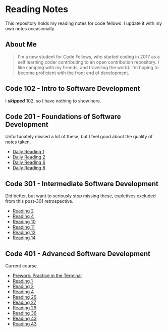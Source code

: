 # Reading Notes

This repository holds my reading notes for code fellows. I update it with my own notes occasionally.

## About Me

> I'm a new student for Code Fellows, who started coding in 2017 as a self learning coder contributing to an open contribution repository. I like camping with my friends, and travelling the world. I'm hoping to become proficient with the front end of development.

## Code 102 - Intro to Software Development

I **_skipped_** 102, so I have nothing to show here.

## Code 201 - Foundations of Software Development

Unfortunately missed a lot of these, but I feel good about the quality of notes taken.

- [Daily Reading 1](./readings/201/reading1.md)
- [Daily Reading 2](./readings/201/reading2.md)
- [Daily Reading 6](./readings/201/reading6.md)
- [Daily Reading 8](./readings/201/reading8.md)

## Code 301 - Intermediate Software Development

Did better, but want to seriously stop missing these, expletives excluded from this post-301 retrospective.

- [Reading 2](./readings/301/reading2.md)
- [Reading 4](./readings/301/reading4.md)
- [Reading 10](./readings/301/reading10.md)
- [Reading 11](./readings/301/reading11.md)
- [Reading 12](./readings/301/reading12.md)
- [Reading 14](./readings/301/reading14.md)

## Code 401 - Advanced Software Development

Current course.

- [Prework: Practice in the Terminal](./readings/401/_prework_terminal.md)
- [Reading 1](/readings/401/reading1.md)
- [Reading 2](/readings/401/reading2.md)
- [Reading 4](/readings/401/reading4.md)
- [Reading 26](/readings/401/reading26.md)
- [Reading 27](/readings/401/reading27.md)
- [Reading 29](/readings/401/reading29.md)
- [Reading 36](/readings/401/reading36.md)
- [Reading 43](/readings/401/reading42.md)
- [Reading 43](/readings/401/reading43.md)


